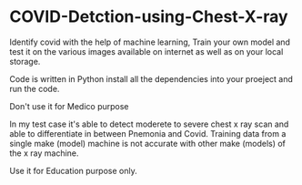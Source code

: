 # COVID-Detction-using-Chest-X-ray
Identify covid with the help of machine learning, Train your own model and test it on the various images available on internet as well as on your local storage.

Code is written in Python install all the dependencies into your proeject and run the code. 

Don't use it for Medico purpose

In my test case it's able to detect moderete to severe chest x ray scan and able to differentiate in between Pnemonia and Covid. 
Training data from a single make (model) machine is not accurate with other make (models) of the x ray machine. 

Use it for Education purpose only. 
